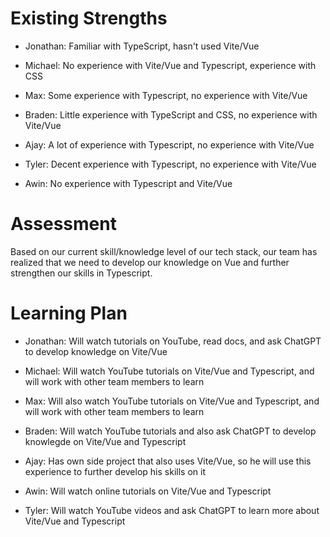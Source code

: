 # Existing Strengths

- Jonathan: Familiar with TypeScript, hasn't used Vite/Vue

- Michael: No experience with Vite/Vue and Typescript, experience with CSS

- Max: Some experience with Typescript, no experience with Vite/Vue

- Braden: Little experience with TypeScript and CSS, no experience with Vite/Vue

- Ajay: A lot of experience with Typescript, no experience with Vite/Vue

- Tyler: Decent experience with Typescript, no experience with Vite/Vue

- Awin: No experience with Typescript and Vite/Vue

# Assessment
Based on our current skill/knowledge level of our tech stack, our team has realized that we need to develop our knowledge on Vue and further strengthen our skills in Typescript.

# Learning Plan

- Jonathan: Will watch tutorials on YouTube, read docs, and ask ChatGPT to develop knowledge on Vite/Vue

- Michael: Will watch YouTube tutorials on Vite/Vue and Typescript, and will work with other team members to learn

- Max: Will also watch YouTube tutorials on Vite/Vue and Typescript, and will work with other team members to learn

- Braden: Will watch YouTube tutorials and also ask ChatGPT to develop knowlegde on Vite/Vue and Typescript

- Ajay: Has own side project that also uses Vite/Vue, so he will use this experience to further develop his skills on it

- Awin: Will watch online tutorials on Vite/Vue and Typescript

- Tyler: Will watch YouTube videos and ask ChatGPT to learn more about Vite/Vue and Typescript
